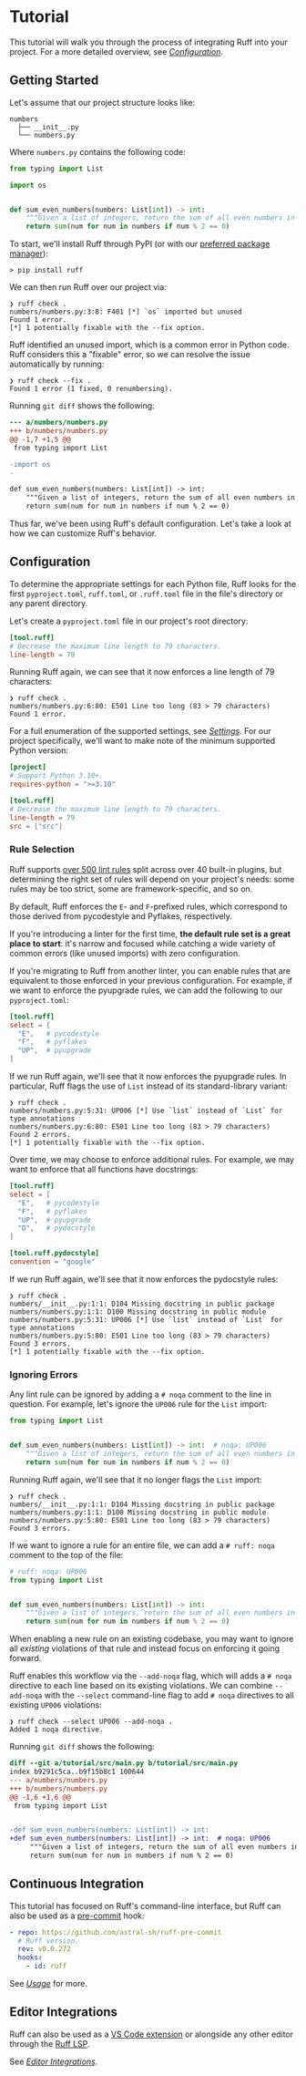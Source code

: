 # Tutorial

This tutorial will walk you through the process of integrating Ruff into your project. For a more
detailed overview, see [_Configuration_](configuration.md).

## Getting Started

Let's assume that our project structure looks like:

```text
numbers
  ├── __init__.py
  └── numbers.py
```

Where `numbers.py` contains the following code:

```py
from typing import List

import os


def sum_even_numbers(numbers: List[int]) -> int:
    """Given a list of integers, return the sum of all even numbers in the list."""
    return sum(num for num in numbers if num % 2 == 0)
```

To start, we'll install Ruff through PyPI (or with our [preferred package manager](installation.md)):

```shell
> pip install ruff
```

We can then run Ruff over our project via:

```shell
❯ ruff check .
numbers/numbers.py:3:8: F401 [*] `os` imported but unused
Found 1 error.
[*] 1 potentially fixable with the --fix option.
```

Ruff identified an unused import, which is a common error in Python code. Ruff considers this a
"fixable" error, so we can resolve the issue automatically by running:

```shell
❯ ruff check --fix .
Found 1 error (1 fixed, 0 renumbersing).
```

Running `git diff` shows the following:

```diff
--- a/numbers/numbers.py
+++ b/numbers/numbers.py
@@ -1,7 +1,5 @@
 from typing import List

-import os
-

def sum_even_numbers(numbers: List[int]) -> int:
    """Given a list of integers, return the sum of all even numbers in the list."""
    return sum(num for num in numbers if num % 2 == 0)
```

Thus far, we've been using Ruff's default configuration. Let's take a look at how we can customize
Ruff's behavior.

## Configuration

To determine the appropriate settings for each Python file, Ruff looks for the first
`pyproject.toml`, `ruff.toml`, or `.ruff.toml` file in the file's directory or any parent directory.

Let's create a `pyproject.toml` file in our project's root directory:

```toml
[tool.ruff]
# Decrease the maximum line length to 79 characters.
line-length = 79
```

Running Ruff again, we can see that it now enforces a line length of 79 characters:

```shell
❯ ruff check .
numbers/numbers.py:6:80: E501 Line too long (83 > 79 characters)
Found 1 error.
```

For a full enumeration of the supported settings, see [_Settings_](settings.md). For our project
specifically, we'll want to make note of the minimum supported Python version:

```toml
[project]
# Support Python 3.10+.
requires-python = ">=3.10"

[tool.ruff]
# Decrease the maximum line length to 79 characters.
line-length = 79
src = ["src"]
```

### Rule Selection

Ruff supports [over 500 lint rules](rules.md) split across over 40 built-in plugins, but
determining the right set of rules will depend on your project's needs: some rules may be too
strict, some are framework-specific, and so on.

By default, Ruff enforces the `E`- and `F`-prefixed rules, which correspond to those derived from
pycodestyle and Pyflakes, respectively.

If you're introducing a linter for the first time, **the default rule set is a great place to
start**: it's narrow and focused while catching a wide variety of common errors (like unused
imports) with zero configuration.

If you're migrating to Ruff from another linter, you can enable rules that are equivalent to
those enforced in your previous configuration. For example, if we want to enforce the pyupgrade
rules, we can add the following to our `pyproject.toml`:

```toml
[tool.ruff]
select = [
  "E",   # pycodestyle
  "F",   # pyflakes
  "UP",  # pyupgrade
]
```

If we run Ruff again, we'll see that it now enforces the pyupgrade rules. In particular, Ruff flags
the use of `List` instead of its standard-library variant:

```shell
❯ ruff check .
numbers/numbers.py:5:31: UP006 [*] Use `list` instead of `List` for type annotations
numbers/numbers.py:6:80: E501 Line too long (83 > 79 characters)
Found 2 errors.
[*] 1 potentially fixable with the --fix option.
```

Over time, we may choose to enforce additional rules. For example, we may want to enforce that
all functions have docstrings:

```toml
[tool.ruff]
select = [
  "E",   # pycodestyle
  "F",   # pyflakes
  "UP",  # pyupgrade
  "D",   # pydocstyle
]

[tool.ruff.pydocstyle]
convention = "google"
```

If we run Ruff again, we'll see that it now enforces the pydocstyle rules:

```shell
❯ ruff check .
numbers/__init__.py:1:1: D104 Missing docstring in public package
numbers/numbers.py:1:1: D100 Missing docstring in public module
numbers/numbers.py:5:31: UP006 [*] Use `list` instead of `List` for type annotations
numbers/numbers.py:5:80: E501 Line too long (83 > 79 characters)
Found 3 errors.
[*] 1 potentially fixable with the --fix option.
```

### Ignoring Errors

Any lint rule can be ignored by adding a `# noqa` comment to the line in question. For example,
let's ignore the `UP006` rule for the `List` import:

```py
from typing import List


def sum_even_numbers(numbers: List[int]) -> int:  # noqa: UP006
    """Given a list of integers, return the sum of all even numbers in the list."""
    return sum(num for num in numbers if num % 2 == 0)
```

Running Ruff again, we'll see that it no longer flags the `List` import:

```shell
❯ ruff check .
numbers/__init__.py:1:1: D104 Missing docstring in public package
numbers/numbers.py:1:1: D100 Missing docstring in public module
numbers/numbers.py:5:80: E501 Line too long (83 > 79 characters)
Found 3 errors.
```

If we want to ignore a rule for an entire file, we can add a `# ruff: noqa` comment to the top of
the file:

```py
# ruff: noqa: UP006
from typing import List


def sum_even_numbers(numbers: List[int]) -> int:
    """Given a list of integers, return the sum of all even numbers in the list."""
    return sum(num for num in numbers if num % 2 == 0)
```

When enabling a new rule on an existing codebase, you may want to ignore all _existing_
violations of that rule and instead focus on enforcing it going forward.

Ruff enables this workflow via the `--add-noqa` flag, which will adds a `# noqa` directive to each
line based on its existing violations. We can combine `--add-noqa` with the `--select` command-line
flag to add `# noqa` directives to all existing `UP006` violations:

```shell
❯ ruff check --select UP006 --add-noqa .
Added 1 noqa directive.
```

Running `git diff` shows the following:

```diff
diff --git a/tutorial/src/main.py b/tutorial/src/main.py
index b9291c5ca..b9f15b8c1 100644
--- a/numbers/numbers.py
+++ b/numbers/numbers.py
@@ -1,6 +1,6 @@
 from typing import List


-def sum_even_numbers(numbers: List[int]) -> int:
+def sum_even_numbers(numbers: List[int]) -> int:  # noqa: UP006
     """Given a list of integers, return the sum of all even numbers in the list."""
     return sum(num for num in numbers if num % 2 == 0)
```

## Continuous Integration

This tutorial has focused on Ruff's command-line interface, but Ruff can also be used as a
[pre-commit](https://pre-commit.com) hook:

```yaml
- repo: https://github.com/astral-sh/ruff-pre-commit
  # Ruff version.
  rev: v0.0.272
  hooks:
    - id: ruff
```

See [_Usage_](usage.md) for more.

## Editor Integrations

Ruff can also be used as a [VS Code extension](https://github.com/astral-sh/ruff-vscode) or
alongside any other editor through the [Ruff LSP](https://github.com/astral-sh/ruff-lsp).

See [_Editor Integrations_](editor-integrations.md).
